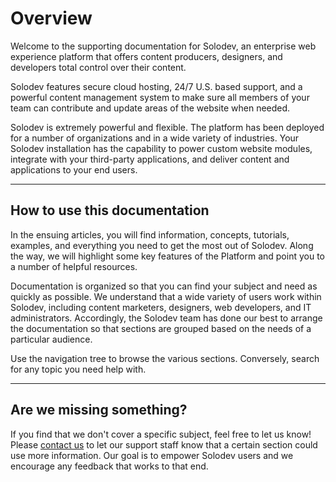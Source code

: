 # Overview

Welcome to the supporting documentation for Solodev, an enterprise web experience platform that offers content producers, designers, and developers total control over their content.

Solodev features secure cloud hosting, 24/7 U.S. based support, and a powerful content management system to make sure all members of your team can contribute and update areas of the website when needed.

Solodev is extremely powerful and flexible. The platform has been deployed for a number of organizations and in a wide variety of industries. Your Solodev installation has the capability to power custom website modules, integrate with your third-party applications, and deliver content and applications to your end users.

---

## How to use this documentation

In the ensuing articles, you will find information, concepts, tutorials, examples, and everything you need to get the most out of Solodev. Along the way, we will highlight some key features of the Platform and point you to a number of helpful resources.

Documentation is organized so that you can find your subject and need as quickly as possible. We understand that a wide variety of users work within Solodev, including content marketers, designers, web developers, and IT administrators. Accordingly, the Solodev team has done our best to arrange the documentation so that sections are grouped based on the needs of a particular audience.

Use the navigation tree to browse the various sections. Conversely, search for any topic you need help with. 

---

## Are we missing something? 

If you find that we don't cover a specific subject, feel free to let us know! Please [contact us](mailto:help@solodev.com) to let our support staff know that a certain section could use more information. Our goal is to empower Solodev users and we encourage any feedback that works to that end.
